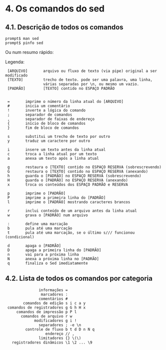 # 4. Os comandos do sed


## 4.1. Descrição de todos os comandos

```
prompt$ man sed
prompt$ pinfo sed
```

Ou num resumo rápido:

Legenda:

     [ARQUIVO]       arquivo ou fluxo de texto (via pipe) original a ser modificado
     [TEXTO]         trecho de texto. pode ser uma palavra, uma linha,
                     várias separadas por \n, ou mesmo um vazio.
     [PADRÃO]        [TEXTO] contido no ESPAÇO PADRÃO


     =       imprime o número da linha atual do [ARQUIVO]
     #       inicia um comentário
     !       inverte a lógica do comando
     ;       separador de comandos
     ,       separador de faixas de endereço
     {       início de bloco de comandos
     }       fim de bloco de comandos

     s       substitui um trecho de texto por outro
     y       traduz um caractere por outro

     i       insere um texto antes da linha atual
     c       troca a linha atual por um texto
     a       anexa um texto após a linha atual

     g       restaura o [TEXTO] contido no ESPAÇO RESERVA (sobrescrevendo)
     G       restaura o [TEXTO] contido no ESPAÇO RESERVA (anexando)
     h       guarda o [PADRÃO] no ESPAÇO RESERVA (sobrescrevendo)
     H       guarda o [PADRÃO] no ESPAÇO RESERVA (anexando)
     x       troca os conteúdos dos ESPAÇO PADRÃO e RESERVA

     p       imprime o [PADRÃO]
     P       imprime a primeira linha do [PADRÃO]
     l       imprime o [PADRÃO] mostrando caracteres brancos

     r       inclui conteúdo de um arquivo antes da linha atual
     w       grava o [PADRÃO] num arquivo

     :       define uma marcação
     b       pula até uma marcação
     t       pula até uma marcação, se o último s/// funcionou (condicional)

     d       apaga o [PADRÃO]
     D       apaga a primeira linha do [PADRÃO]
     n       vai para a próxima linha
     N       anexa a próxima linha no [PADRÃO]
     q       finaliza o Sed imediatamente

## 4.2. Lista de todos os comandos por categoria

                   informações =
                    marcadores :
                   comentários #
            comandos de edição s i c a y
     comandos de registradores g G h H x
         comandos de impressão p P l
           comandos de arquivo r w
                 modificadores g i !
                   separadores ; -e \n
             controle de fluxo b t d D n N q
                      endereço // ,
                   limitadores {} \(\)
       registradores dinâmicos \1 \2 ... \9
